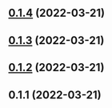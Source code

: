 ## [0.1.4](https://github.com/shark764/commland-dielectric-js-sdk/compare/v0.1.3...v0.1.4) (2022-03-21)

## [0.1.3](https://github.com/shark764/commland-dielectric-js-sdk/compare/v0.1.2...v0.1.3) (2022-03-21)

## [0.1.2](https://github.com/shark764/commland-dielectric-js-sdk/compare/v0.1.1...v0.1.2) (2022-03-21)

## 0.1.1 (2022-03-21)

